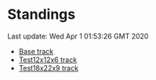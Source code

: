# Standings

Last update: Wed Apr  1 01:53:26 GMT 2020

* [Base track](comps/Base/2020-04-01/standings.md)
* [Test12x12x6 track](comps/Test12x12x6/2020-04-01/standings.md)
* [Test18x22x9 track](comps/Test18x22x9/2020-04-01/standings.md)
